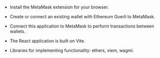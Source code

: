 - Install the MetaMask extension for your browser.
- Create or connect an existing wallet with Ethereum Goerli to MetaMask.
- Connect this application to MetaMask to perform transactions between wallets.

- The React application is built on Vite.
- Libraries for implementing functionality: ethers, viem, wagmi.

